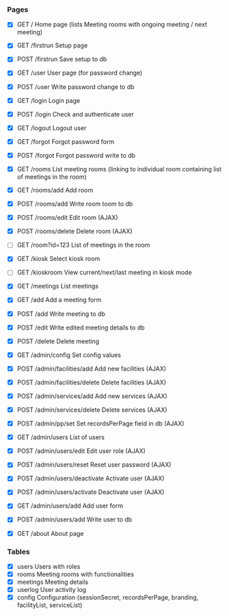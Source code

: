 ### Pages
- [x] GET  /                            Home page (lists Meeting rooms with ongoing meeting / next meeting)
- [x] GET  /firstrun                    Setup page
- [x] POST /firstrun                    Save setup to db
- [x] GET  /user                        User page (for password change)
- [x] POST /user                        Write password change to db
- [x] GET  /login                       Login page
- [x] POST /login                       Check and authenticate user
- [x] GET  /logout                      Logout user
- [x] GET  /forgot                      Forgot password form
- [x] POST /forgot                      Forgot password write to db
- [x] GET  /rooms                       List meeting rooms (linking to individual room containing list of meetings in the room)
- [x] GET  /rooms/add                   Add room
- [x] POST /rooms/add                   Write room toom to db
- [x] POST /rooms/edit                  Edit room (AJAX)
- [x] POST /rooms/delete                Delete room (AJAX)
- [ ] GET  /room?id=123                 List of meetings in the room
- [x] GET  /kiosk                       Select kiosk room
- [ ] GET  /kioskroom                   View current/next/last meeting in kiosk mode
- [x] GET  /meetings                    List meetings
- [x] GET  /add                         Add a meeting form
- [x] POST /add                         Write meeting to db
- [x] POST /edit                        Write edited meeting details to db
- [x] POST /delete                      Delete meeting
- [x] GET  /admin/config                Set config values
- [x] POST /admin/facilities/add        Add new facilities (AJAX)
- [x] POST /admin/facilities/delete     Delete facilities (AJAX)
- [x] POST /admin/services/add          Add new services (AJAX)
- [x] POST /admin/services/delete       Delete services (AJAX)
- [x] POST /admin/pp/set                Set recordsPerPage field in db (AJAX)
- [x] GET  /admin/users                 List of users
- [x] POST /admin/users/edit            Edit user role (AJAX)
- [x] POST /admin/users/reset           Reset user password (AJAX)
- [x] POST /admin/users/deactivate      Activate user (AJAX)
- [x] POST /admin/users/activate        Deactivate user (AJAX)
- [x] GET  /admin/users/add             Add user form
- [x] POST /admin/users/add             Write user to db
- [x] GET  /about                       About page


### Tables
- [x] users       Users with roles
- [x] rooms       Meeting rooms with functionalities
- [x] meetings    Meeting details
- [x] userlog     User activity log
- [x] config      Configuration (sessionSecret, recordsPerPage, branding, facilityList, serviceList)

